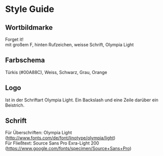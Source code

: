 Style Guide
===========

Wortbildmarke
-------------

Forget it!  
mit großem F, hinten Rufzeichen, weisse Schrift, Olympia Light

Farbschema
----------

Türkis (#00A88C), Weiss, Schwarz, Grau, Orange

Logo
----

Ist in der Schriftart Olympia Light. Ein Backslash und eine Zeile darüber ein Beistrich.

Schrift
-------

Für Überschriften: Olympia Light (http://www.fonts.com/de/font/linotype/olympia/light)  
Für Fließtext: Source Sans Pro Exra-Light 200 (https://www.google.com/fonts/specimen/Source+Sans+Pro)
